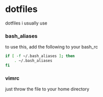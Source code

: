# dotfiles
dotfiles i usually use

### bash_aliases

to use this, add the following to your bash_rc
```bash
if [ -f ~/.bash_aliases ]; then
    . ~/.bash_aliases
fi
```

### vimrc

just throw the file to your home directory
